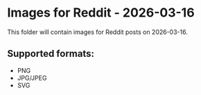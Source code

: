 # Images for Reddit - 2026-03-16

This folder will contain images for Reddit posts on 2026-03-16.

## Supported formats:
- PNG
- JPG/JPEG
- SVG
